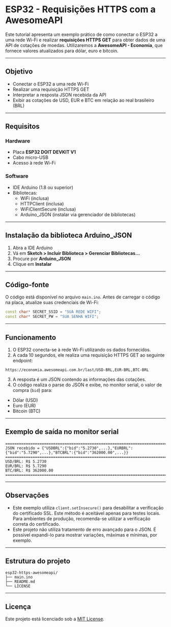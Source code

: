 # ESP32 - Requisições HTTPS com a AwesomeAPI

Este tutorial apresenta um exemplo prático de como conectar o ESP32 a uma rede Wi-Fi e realizar **requisições HTTPS GET** para obter dados de uma API de cotações de moedas. Utilizaremos a **AwesomeAPI - Economia**, que fornece valores atualizados para dólar, euro e bitcoin.

---

## Objetivo

- Conectar o ESP32 a uma rede Wi-Fi
- Realizar uma requisição HTTPS GET
- Interpretar a resposta JSON recebida da API
- Exibir as cotações de USD, EUR e BTC em relação ao real brasileiro (BRL)

---

## Requisitos

### Hardware

- Placa **ESP32 DOIT DEVKIT V1**
- Cabo micro-USB
- Acesso à rede Wi-Fi

### Software

- IDE Arduino (1.8 ou superior)
- Bibliotecas:
  - WiFi (inclusa)
  - HTTPClient (inclusa)
  - WiFiClientSecure (inclusa)
  - Arduino_JSON (instalar via gerenciador de bibliotecas)

---

## Instalação da biblioteca Arduino_JSON

1. Abra a IDE Arduino
2. Vá em **Sketch > Incluir Biblioteca > Gerenciar Bibliotecas...**
3. Procure por **Arduino_JSON**
4. Clique em **Instalar**

---

## Código-fonte

O código está disponível no arquivo `main.ino`. Antes de carregar o código na placa, atualize suas credenciais de Wi-Fi:

```cpp
const char* SECRET_SSID = "SUA REDE WIFI";
const char* SECRET_PW = "SUA SENHA WIFI";
```

---

## Funcionamento

1. O ESP32 conecta-se à rede Wi-Fi utilizando os dados fornecidos.
2. A cada 10 segundos, ele realiza uma requisição HTTPS GET ao seguinte endpoint:

```
https://economia.awesomeapi.com.br/last/USD-BRL,EUR-BRL,BTC-BRL
```

3. A resposta é um JSON contendo as informações das cotações.
4. O código realiza o parse do JSON e exibe, no monitor serial, o valor de compra (`bid`) para:

- Dólar (USD)
- Euro (EUR)
- Bitcoin (BTC)

---

## Exemplo de saída no monitor serial

```
========================================================================
JSON recebido = {"USDBRL":{"bid":"5.2730",...},"EURBRL":{"bid":"5.7290",...},"BTCBRL":{"bid":"362000.00",...}}
========================================================================
USD/BRL: R$ 5.2730
EUR/BRL: R$ 5.7290
BTC/BRL: R$ 362000.00
========================================================================
```

---

## Observações

- Este exemplo utiliza `client.setInsecure()` para desabilitar a verificação do certificado SSL. Este método é aceitável apenas para testes locais. Para ambientes de produção, recomenda-se utilizar a verificação correta do certificado.
- Este projeto não utiliza tratamento de erro avançado para o JSON. É possível expandi-lo para mostrar variações, máximas e mínimas, por exemplo.

---

## Estrutura do projeto

```
esp32-https-awesomeapi/
├── main.ino
├── README.md
└── LICENSE
```

---

## Licença

Este projeto está licenciado sob a [MIT License](LICENSE).
